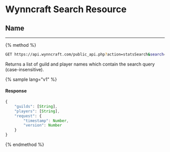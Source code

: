 # Wynncraft Search Resource

## Name
-----
{% method %}
```sh
GET https://api.wynncraft.com/public_api.php?action=statsSearch&search={name}
```
Returns a list of guild and player names which contain the search query (case-insensitive).

{% sample lang="v1" %}
#### Response
```js 
{
    "guilds": [String],
    "players": [String],
    "request": {
        "timestamp": Number,
        "version": Number
    }
}
```
{% endmethod %}